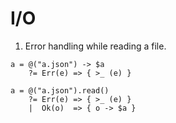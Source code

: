 # I/O

1. Error handling while reading a file.

```
a = @("a.json") -> $a
    ?= Err(e) => { >_ (e) }

a = @("a.json").read()
    ?= Err(e) => { >_ (e) }
    |  Ok(o)  => { o -> $a }
```
